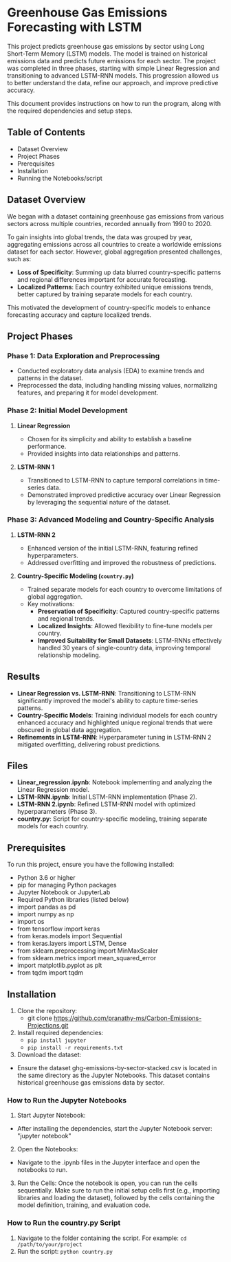 # Greenhouse Gas Emissions Forecasting with LSTM
This project predicts greenhouse gas emissions by sector using Long Short-Term Memory (LSTM) models. The model is trained on historical emissions data and predicts future emissions for each sector. The project was completed in three phases, starting with simple Linear Regression and transitioning to advanced LSTM-RNN models. This progression allowed us to better understand the data, refine our approach, and improve predictive accuracy.

This document provides instructions on how to run the program, along with the required dependencies and setup steps.

## Table of Contents
* Dataset Overview
* Project Phases 
* Prerequisites
* Installation
* Running the Notebooks/script

## Dataset Overview  
We began with a dataset containing greenhouse gas emissions from various sectors across multiple countries, recorded annually from 1990 to 2020.  

To gain insights into global trends, the data was grouped by year, aggregating emissions across all countries to create a worldwide emissions dataset for each sector. However, global aggregation presented challenges, such as:  
- **Loss of Specificity**: Summing up data blurred country-specific patterns and regional differences important for accurate forecasting.  
- **Localized Patterns**: Each country exhibited unique emissions trends, better captured by training separate models for each country.  

This motivated the development of country-specific models to enhance forecasting accuracy and capture localized trends.  

## Project Phases  

### Phase 1: Data Exploration and Preprocessing  
- Conducted exploratory data analysis (EDA) to examine trends and patterns in the dataset.  
- Preprocessed the data, including handling missing values, normalizing features, and preparing it for model development.  

### Phase 2: Initial Model Development  
1. **Linear Regression**  
   - Chosen for its simplicity and ability to establish a baseline performance.  
   - Provided insights into data relationships and patterns.  

2. **LSTM-RNN 1**  
   - Transitioned to LSTM-RNN to capture temporal correlations in time-series data.  
   - Demonstrated improved predictive accuracy over Linear Regression by leveraging the sequential nature of the dataset.  

### Phase 3: Advanced Modeling and Country-Specific Analysis  
1. **LSTM-RNN 2**  
   - Enhanced version of the initial LSTM-RNN, featuring refined hyperparameters.  
   - Addressed overfitting and improved the robustness of predictions.  

2. **Country-Specific Modeling (`country.py`)**  
   - Trained separate models for each country to overcome limitations of global aggregation.  
   - Key motivations:  
     - **Preservation of Specificity**: Captured country-specific patterns and regional trends.  
     - **Localized Insights**: Allowed flexibility to fine-tune models per country.  
     - **Improved Suitability for Small Datasets**: LSTM-RNNs effectively handled 30 years of single-country data, improving temporal relationship modeling.  

## Results  
- **Linear Regression vs. LSTM-RNN**: Transitioning to LSTM-RNN significantly improved the model's ability to capture time-series patterns.  
- **Country-Specific Models**: Training individual models for each country enhanced accuracy and highlighted unique regional trends that were obscured in global data aggregation.  
- **Refinements in LSTM-RNN**: Hyperparameter tuning in LSTM-RNN 2 mitigated overfitting, delivering robust predictions.  

## Files  
- **Linear_regression.ipynb**: Notebook implementing and analyzing the Linear Regression model.  
- **LSTM-RNN.ipynb**: Initial LSTM-RNN implementation (Phase 2).  
- **LSTM-RNN 2.ipynb**: Refined LSTM-RNN model with optimized hyperparameters (Phase 3).  
- **country.py**: Script for country-specific modeling, training separate models for each country.  

## Prerequisites

To run this project, ensure you have the following installed:

* Python 3.6 or higher
* pip for managing Python packages
* Jupyter Notebook or JupyterLab
* Required Python libraries (listed below)
* import pandas as pd
* import numpy as np
* import os
* from tensorflow import keras
* from keras.models import Sequential
* from keras.layers import LSTM, Dense
* from sklearn.preprocessing import MinMaxScaler
* from sklearn.metrics import mean_squared_error
* import matplotlib.pyplot as plt
* from tqdm import tqdm

## Installation
1. Clone the repository:
   * git clone https://github.com/pranathy-ms/Carbon-Emissions-Projections.git
2. Install required dependencies:
      * ```pip install jupyter```
      * ```pip install -r requirements.txt```
3. Download the dataset:
  * Ensure the dataset ghg-emissions-by-sector-stacked.csv is located in the same directory as the Jupyter Notebooks. This dataset contains historical greenhouse gas emissions data by sector.

### How to Run the Jupyter Notebooks
1. Start Jupyter Notebook:
  * After installing the dependencies, start the Jupyter Notebook server:
"jupyter notebook"
2. Open the Notebooks:
  * Navigate to the .ipynb files in the Jupyter interface and open the notebooks to run.
3. Run the Cells:
Once the notebook is open, you can run the cells sequentially. Make sure to run the initial setup cells first (e.g., importing libraries and loading the dataset), followed by the cells containing the model definition, training, and evaluation code.

### How to Run the country.py Script
1. Navigate to the folder containing the script. For example: ```cd /path/to/your/project```
2. Run the script: ```python country.py```


